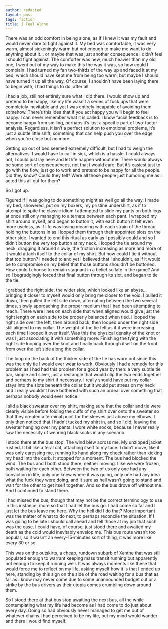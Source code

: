```yaml
---
author: redacted
layout: post
tags: fiction
title: I Feel Alone
---
```


There was an odd comfort in being alone, as if I knew it was my fault and would
never dare to fight against it. My bed was comfortable, it was very warm, almost
sickeningly warm but not enough to make me want to do anything about it… or
maybe that was just another consequence I didn’t feel I should fight against.
The comforter was new, much heavier than my old one, I went out of my way to
make this the way it was, so how could I complain. I had turned my fan
two-thirds of the way up and faced it at my bed, which should have kept me from
being too warm, but maybe I should have turned it up all the way. Of course, I
shouldn’t have been laying there to begin with, I had things to do, after all.

I had a job, still not entirely sure what I did there. I would show up and
pretend to be happy, like my life wasn’t a series of fuck ups that were
completely inevitable and yet I was entirely incapable of avoiding them somehow.
There’s this idea that if you act happy you will begin to feel happy. I can
never remember what it is called. I know facial feedback is to become happy from
smiling, perhaps it’s just a specific part of two-factor analysis. Regardless,
it isn’t a perfect solution to emotional problems, it’s just a subtle little
shift, something that can help push you over the edge when you’re close but no
more.

Getting up out of bed seemed extremely difficult, but I had to weigh the
alternatives. I would have to call in sick, which is a hassle. I could always
not, I could just lay here and let life happen without me. There would always be
some sort of consequences, not that I would care. But it’s easiest just to go
with the flow, just go to work and pretend to be happy for all the people. Did
they know? Could they tell? Were all those people just humoring me as I acted
this all out for them?

So I got up.

Figured if I was going to do something might as well go all the way. I made my
bed, showered, put on my boxers, my pristine undershirt, as if to attempt to
spite the classic idiom I attempted to slide my pants on both legs at once still
only managing to alternate between each pant. I wrapped my shirt around myself,
and began to button it, with each button it felt even more useless, as if life
was losing meaning with each strain of the thread holding the buttons in as I
looped them through their appointed slots on the other side. I wanted to end
this ritual as early as I possibly could and so I didn’t button the very top
button at my neck. I looped the tie around my neck, dragging it around slowly,
the friction increasing as more and more of it would attach itself to the collar
of my shirt. But how could I tie it without that top button? I needed to and yet
I believed that I shouldn’t, as if it would be to compromise on my belief that
those buttons shouldn’t be buttoned. How could I choose to remain stagnant in a
belief so late in the game? And so I begrudgingly forced that final button
through its slot, and began to tie the tie.

I grabbed the right side, the wider side, which looked like an abyss… bringing
it closer to myself would only bring me closer to the void. I pulled it down,
then pulled the left side down, alternating between the two several times,
slowly approaching the proper medium that I had been attempting to reach. There
were lines on each side that when aligned would give just the right length on
each side to be properly balanced when tied. I looped the right side over the
left, then around back, then looped under the right side still aligned to my
collar. The weight of the tie felt as if it were increasing each time I looped
it over itself. Was this the physical density of the knot or was I just
associating it with something more. Finishing the tying with the right side
looping over the knot and finally back through itself on the front from over the
left side along the collar.

The loop on the back of the thicker side of the tie has worn out since this was
the only tie I would ever wear to work. Obviously I had a remedy for this
problem as I had had this problem for a good year by then: a very subtle tie
bar, simple and silver, just a rectangle that would clip the two ends together
and perhaps to my shirt if necessary. I really should have put my collar stays
into the slots beneath the collar but it would put stress on my neck and I
really wouldn’t have bothered with such an ordeal over something that perhaps
nobody would ever notice.

I slid a black sweater over my shirt, making sure that the collar and tie were
clearly visible before folding the cuffs of my shirt over onto the sweater so
that they created a terminal point for the sleeves just above my elbows. I only
then noticed that I hadn’t tucked my shirt in, and so I did, leaving the sweater
hanging over my pants. I wore white socks, because I never really saw the
necessity of wearing black socks in any scenario.

I stood there at the bus stop. The wind blew across me. My unzipped jacket
rustled. It bit like a feral cat, attaching itself to my face. I didn’t move,
like it was only caressing me, running its hand along my cheek rather than
kicking my head into the curb. It stopped for a moment. The bus had blocked the
wind. The bus and I both stood there, neither moving. Like we were frozen, both
waiting for each other. Between the two of us only one had any conviction in
life, only one knew where it was going, only one had any idea what the fuck they
were doing, and it sure as hell wasn’t going to stand and wait for the other to
get itself together. And so the bus drove off without me. And I continued to
stand there.

I had missed the bus, though that may not be the correct terminology to use in
this instance, more so that I had let the bus go. I had come so far and I just
let the bus leave me here. Why the hell did I do that? More important was the
matter of what to do next, to perhaps reconcile the situation. If I was going to
be late I should call ahead and tell those at my job that such was the case. I
could have, of course, just stood there and awaited my death as the cold would
inevitably envelop me. This bus route wasn’t too popular, so it wasn’t an
every-15-minutes sort of thing, it was more like every 30 or so.

This was on the outskirts, a cheap, rundown suburb of Xanthe that was still
populated enough to warrant keeping mass transit running but apparently not
enough to keep it running well. It was always moments like these that would
force me to reflect on my life, asking myself how it is that I ended up here,
standing by this sign on the side of the road waiting for a bus that as far as I
know may never come due to some unannounced budget cut or a strike by the bus
drivers as their utopia comes crumbling down around them.

So I stood there at that bus stop awaiting the next bus, all the while
contemplating what my life had become as I had come to do just about every day.
Doing so had obviously never managed to get me out of whatever chains I had
perceived to be my life, but my mind would wander and there I would find myself.
